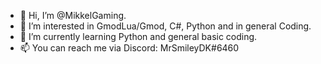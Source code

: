 - 👋 Hi, I’m @MikkelGaming.
- 👀 I’m interested in GmodLua/Gmod, C#, Python and in general Coding.
- 🌱 I’m currently learning Python and general basic coding.
- 📫 You can reach me via Discord: MrSmileyDK#6460

<!---
MikkelGaming/MikkelGaming is a ✨ special ✨ repository because its `README.md` (this file) appears on your GitHub profile.
You can click the Preview link to take a look at your changes.
--->
